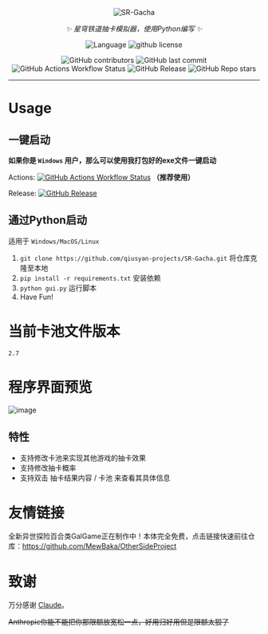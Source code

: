 <div align=center>

![SR-Gacha](https://socialify.git.ci/qiusyan-projects/SR-Gacha/image?description=1&font=Jost&forks=1&issues=1&language=1&logo=https%3A%2F%2Favatars.githubusercontent.com%2Fu%2F175322378%3Fv%3D4&name=1&owner=1&pattern=Circuit%20Board&pulls=1&stargazers=1&theme=Auto)

_✨ 星穹铁道抽卡模拟器，使用Python编写 ✨_

![Language](https://img.shields.io/badge/language-python-blue?style=flat-square)
![github license](https://img.shields.io/github/license/qiusyan-projects/SR-Gacha?style=flat-square)

![GitHub contributors](https://img.shields.io/github/contributors/qiusyan-projects/SR-Gacha?style=flat-square)
![GitHub last commit](https://img.shields.io/github/last-commit/qiusyan-projects/SR-Gacha?style=flat-square)
![GitHub Actions Workflow Status](https://img.shields.io/github/actions/workflow/status/qiusyan-projects/SR-Gacha/main.yml?style=flat-square)
![GitHub Release](https://img.shields.io/github/v/release/qiusyan-projects/SR-Gacha?style=flat-square)
![GitHub Repo stars](https://img.shields.io/github/stars/qiusyan-projects/SR-Gacha?style=flat-square)


</div>

***

# Usage

## 一键启动

**如果你是 `Windows` 用户，那么可以使用我打包好的exe文件一键启动**

Actions:  [![GitHub Actions Workflow Status](https://img.shields.io/github/actions/workflow/status/qiusyan-projects/SR-Gacha/main.yml?style=flat-square)](https://nightly.link/qiusyan-projects/SR-Gacha/workflows/main/main/gui.zip) **（推荐使用）**

Release:  [![GitHub Release](https://img.shields.io/github/v/release/qiusyan-projects/SR-Gacha?style=flat-square)](https://github.com/qiusyan-projects/SR-Gacha/releases)  

## 通过Python启动

适用于 `Windows/MacOS/Linux` 
1. `git clone https://github.com/qiusyan-projects/SR-Gacha.git` 将仓库克隆至本地
2. `pip install -r requirements.txt` 安装依赖
3. `python gui.py` 运行脚本
4. Have Fun!

# 当前卡池文件版本

`2.7`

# 程序界面预览

![image](https://github.com/user-attachments/assets/5d563b38-88e8-48f1-a9ee-a4d8962021ca)

## 特性

- 支持修改卡池来实现其他游戏的抽卡效果
- 支持修改抽卡概率
- 支持双击 抽卡结果内容 / 卡池 来查看其具体信息

# 友情链接
全新异世探险百合类GalGame正在制作中！本体完全免费，点击链接快速前往仓库：https://github.com/MewBaka/OtherSideProject

# 致谢

万分感谢 [Claude](https://claude.ai/)。

~~Anthropic你能不能把你那限额放宽松一点，好用归好用但是限额太狠了~~
